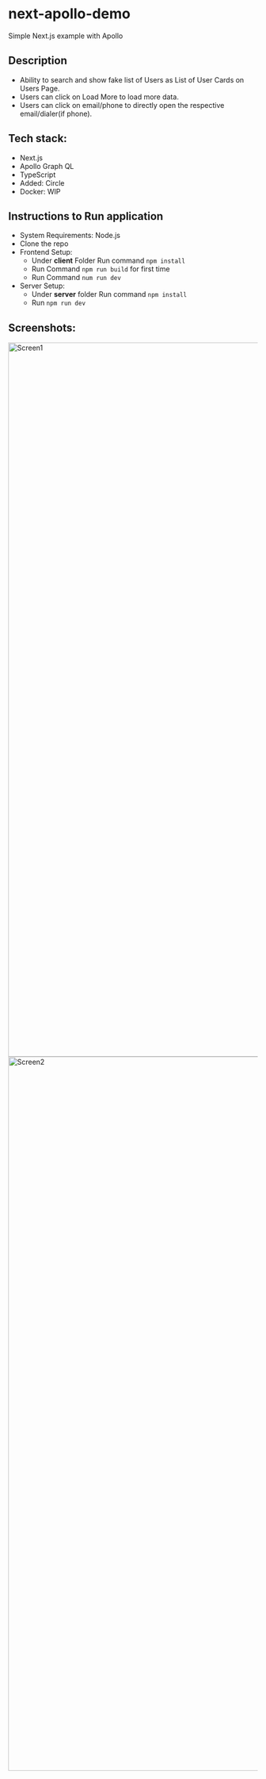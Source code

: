 # next-apollo-demo
Simple Next.js example with Apollo

## Description
- Ability to search and show fake list of Users as List of User Cards on Users Page.
- Users can click on Load More to load more data.
- Users can click on email/phone to directly open the respective email/dialer(if phone).

## Tech stack:
- Next.js
- Apollo Graph QL
- TypeScript
- Added: Circle
- Docker: WIP

## Instructions to Run application
- System Requirements: Node.js
- Clone the repo
- Frontend Setup:
  - Under <b>client</b> Folder Run command `npm install`
  - Run Command `npm run build` for first time
  - Run Command `num run dev`
- Server Setup:
  - Under <b>server</b> folder Run command `npm install`
  - Run `npm run dev`

## Screenshots:

<img width="1440" alt="Screen1" src="https://user-images.githubusercontent.com/10517237/134182368-fd692dc1-5429-4597-9c82-d959008941dd.png">
<img width="1440" alt="Screen2" src="https://user-images.githubusercontent.com/10517237/134182357-966f7a10-d106-4217-9088-ac77439585d5.png">
